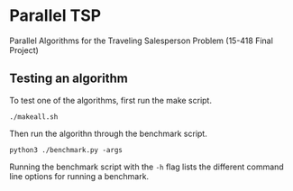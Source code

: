 # Parallel TSP
Parallel Algorithms for the Traveling Salesperson Problem (15-418 Final Project)

## Testing an algorithm
To test one of the algorithms, first run the make script.
```
./makeall.sh
```

Then run the algorithn through the benchmark script.
```
python3 ./benchmark.py -args
``` 

Running the benchmark script with the `-h` flag lists the different command line options for running a benchmark.


